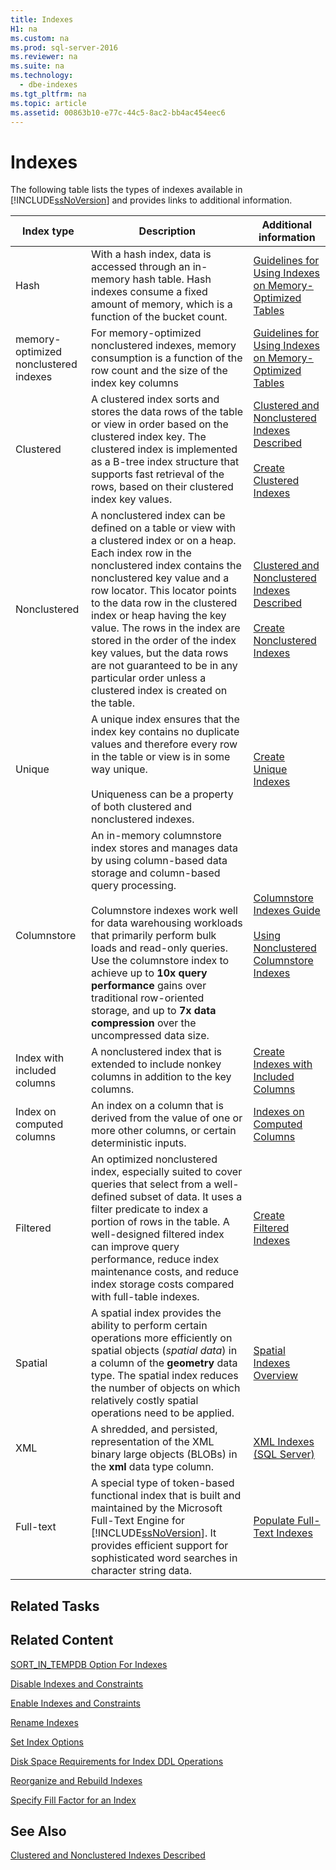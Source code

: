 ```yaml
---
title: Indexes
H1: na
ms.custom: na
ms.prod: sql-server-2016
ms.reviewer: na
ms.suite: na
ms.technology: 
  - dbe-indexes
ms.tgt_pltfrm: na
ms.topic: article
ms.assetid: 00863b10-e77c-44c5-8ac2-bb4ac454eec6
---
```

# Indexes
  The following table lists the types of indexes available in [!INCLUDE[ssNoVersion](../../Token/Other/ssNoVersion_md.md)] and provides links to additional information.  
  
|Index type|Description|Additional information|  
|----------------|-----------------|----------------------------|  
|Hash|With a hash index, data is accessed through an in\-memory hash table. Hash indexes consume a fixed amount of memory, which is a function of the bucket count.|[Guidelines for Using Indexes on Memory-Optimized Tables](../../Topics/TopicNameNotContainA/Guidelines-for-Using-Indexes-on-Memory-Optimized-Tables.md)|  
|memory\-optimized nonclustered indexes|For memory\-optimized nonclustered indexes, memory consumption is a function of the row count and the size of the index key columns|[Guidelines for Using Indexes on Memory-Optimized Tables](../../Topics/TopicNameNotContainA/Guidelines-for-Using-Indexes-on-Memory-Optimized-Tables.md)|  
|Clustered|A clustered index sorts and stores the data rows of the table or view in order based on the clustered index key. The clustered index is implemented as a B\-tree index structure that supports fast retrieval of the rows, based on their clustered index key values.|[Clustered and Nonclustered Indexes Described](../../Topics/TopicNameNotContainA/Clustered-and-Nonclustered-Indexes-Described.md)<br /><br /> [Create Clustered Indexes](../../Topics/TopicNameNotContainA/Create-Clustered-Indexes.md)|  
|Nonclustered|A nonclustered index can be defined on a table or view with a clustered index or on a heap. Each index row in the nonclustered index contains the nonclustered key value and a row locator. This locator points to the data row in the clustered index or heap having the key value. The rows in the index are stored in the order of the index key values, but the data rows are not guaranteed to be in any particular order unless a clustered index is created on the table.|[Clustered and Nonclustered Indexes Described](../../Topics/TopicNameNotContainA/Clustered-and-Nonclustered-Indexes-Described.md)<br /><br /> [Create Nonclustered Indexes](../../Topics/TopicNameNotContainA/Create-Nonclustered-Indexes.md)|  
|Unique|A unique index ensures that the index key contains no duplicate values and therefore every row in the table or view is in some way unique.<br /><br /> Uniqueness can be a property of both clustered and nonclustered indexes.|[Create Unique Indexes](../../Topics/TopicNameNotContainA/Create-Unique-Indexes.md)|  
|Columnstore|An in\-memory columnstore index stores and manages data by using column\-based data storage and column\-based query processing.<br /><br /> Columnstore indexes work well for data warehousing workloads that primarily perform bulk loads and read\-only queries. Use the columnstore index to achieve up to **10x query performance** gains over traditional row\-oriented storage, and up to **7x data compression** over the uncompressed data size.|[Columnstore Indexes Guide](../../Topics/TopicNameNotContainA/Columnstore-Indexes-Guide.md)<br /><br /> [Using Nonclustered Columnstore Indexes](https://msdn.microsoft.com/en-us/library/dn589806.aspx)|  
|Index with included columns|A nonclustered index that is extended to include nonkey columns in addition to the key columns.|[Create Indexes with Included Columns](../../Topics/TopicNameNotContainA/Create-Indexes-with-Included-Columns.md)|  
|Index on computed columns|An index on a column that is derived from the value of one or more other columns, or certain deterministic inputs.|[Indexes on Computed Columns](../../Topics/TopicNameNotContainA/Indexes-on-Computed-Columns.md)|  
|Filtered|An optimized nonclustered index, especially suited to cover queries that select from a well\-defined subset of data. It uses a filter predicate to index a portion of rows in the table. A well\-designed filtered index can improve query performance, reduce index maintenance costs, and reduce index storage costs compared with full\-table indexes.|[Create Filtered Indexes](../../Topics/TopicNameNotContainA/Create-Filtered-Indexes.md)|  
|Spatial|A spatial index provides the ability to perform certain operations more efficiently on spatial objects \(*spatial data*\) in a column of the **geometry** data type. The spatial index reduces the number of objects on which relatively costly spatial operations need to be applied.|[Spatial Indexes Overview](../../Topics/TopicNameNotContainA/Spatial-Indexes-Overview.md)|  
|XML|A shredded, and persisted, representation of the XML binary large objects \(BLOBs\) in the **xml** data type column.|[XML Indexes &#40;SQL Server&#41;](../../Topics/TopicNameNotContainA/XML-Indexes--SQL-Server-.md)|  
|Full\-text|A special type of token\-based functional index that is built and maintained by the Microsoft Full\-Text Engine for [!INCLUDE[ssNoVersion](../../Token/Other/ssNoVersion_md.md)]. It provides efficient support for sophisticated word searches in character string data.|[Populate Full-Text Indexes](../../Topics/TopicNameNotContainA/Populate-Full-Text-Indexes.md)|  
  
## Related Tasks  
  
## Related Content  
 [SORT_IN_TEMPDB Option For Indexes](../../Topics/TopicNameNotContainA/SORT_IN_TEMPDB-Option-For-Indexes.md)  
  
 [Disable Indexes and Constraints](../../Topics/TopicNameNotContainA/Disable-Indexes-and-Constraints.md)  
  
 [Enable Indexes and Constraints](../../Topics/TopicNameNotContainA/Enable-Indexes-and-Constraints.md)  
  
 [Rename Indexes](../../Topics/TopicNameNotContainA/Rename-Indexes.md)  
  
 [Set Index Options](../../Topics/TopicNameNotContainA/Set-Index-Options.md)  
  
 [Disk Space Requirements for Index DDL Operations](../../Topics/TopicNameNotContainA/Disk-Space-Requirements-for-Index-DDL-Operations.md)  
  
 [Reorganize and Rebuild Indexes](../../Topics/TopicNameNotContainA/Reorganize-and-Rebuild-Indexes.md)  
  
 [Specify Fill Factor for an Index](../../Topics/TopicNameNotContainA/Specify-Fill-Factor-for-an-Index.md)  
  
## See Also  
 [Clustered and Nonclustered Indexes Described](../../Topics/TopicNameNotContainA/Clustered-and-Nonclustered-Indexes-Described.md)  
  
  